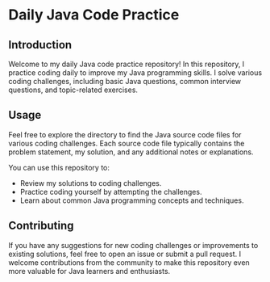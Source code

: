 # Daily Java Code Practice

## Introduction
Welcome to my daily Java code practice repository! In this repository, I practice coding daily to improve my Java programming skills. I solve various coding challenges, including basic Java questions, common interview questions, and topic-related exercises.

## Usage
Feel free to explore the directory to find the Java source code files for various coding challenges. Each source code file typically contains the problem statement, my solution, and any additional notes or explanations.

You can use this repository to:
- Review my solutions to coding challenges.
- Practice coding yourself by attempting the challenges.
- Learn about common Java programming concepts and techniques.

## Contributing
If you have any suggestions for new coding challenges or improvements to existing solutions, feel free to open an issue or submit a pull request. I welcome contributions from the community to make this repository even more valuable for Java learners and enthusiasts.
